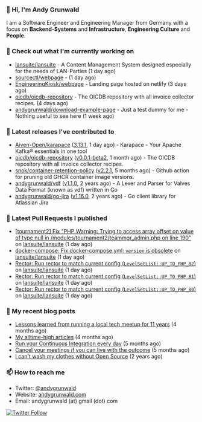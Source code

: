 ### 👋 Hi, I'm Andy Grunwald

I am a Software Engineer and Engineering Manager from Germany with a focus on **Backend-Systems** and **Infrastructure**, **Engineering Culture** and **People**.

### 👷 Check out what I'm currently working on


- [lansuite/lansuite](https://github.com/lansuite/lansuite) - A Content Management System designed especially for the needs of LAN-Parties (1 day ago)
- [sourcectl/webpage](https://github.com/sourcectl/webpage) -  (1 day ago)
- [EngineeringKiosk/webpage](https://github.com/EngineeringKiosk/webpage) - Landing page hosted on netlify (3 days ago)
- [oicdb/oicdb-repository](https://github.com/oicdb/oicdb-repository) - The OICDB repository with all invoice collector recipes. (4 days ago)
- [andygrunwald/download-example-page](https://github.com/andygrunwald/download-example-page) - Just a test dummy for me - Nothing useful to see here (1 week ago)

### 🔭 Latest releases I've contributed to


- [Aiven-Open/karapace](https://github.com/Aiven-Open/karapace) ([3.13.1](https://github.com/Aiven-Open/karapace/releases/tag/3.13.1), 1 day ago) - Karapace - Your Apache Kafka® essentials in one tool
- [oicdb/oicdb-repository](https://github.com/oicdb/oicdb-repository) ([v0.0.1-beta2](https://github.com/oicdb/oicdb-repository/releases/tag/v0.0.1-beta2), 1 month ago) - The OICDB repository with all invoice collector recipes.
- [snok/container-retention-policy](https://github.com/snok/container-retention-policy) ([v2.2.1](https://github.com/snok/container-retention-policy/releases/tag/v2.2.1), 5 months ago) - Github action for pruning old GHCR container image versions.
- [andygrunwald/vdf](https://github.com/andygrunwald/vdf) ([v1.1.0](https://github.com/andygrunwald/vdf/releases/tag/v1.1.0), 2 years ago) - A Lexer and Parser for Valves Data Format (known as vdf) written in Go
- [andygrunwald/go-jira](https://github.com/andygrunwald/go-jira) ([v1.16.0](https://github.com/andygrunwald/go-jira/releases/tag/v1.16.0), 2 years ago) - Go client library for Atlassian Jira

### 🔨 Latest Pull Requests I published


- [[tournament2] Fix &#34;PHP Warning: Trying to access array offset on value of type null in /modules/tournament2/teammgr_admin.php on line 190&#34;](https://github.com/lansuite/lansuite/pull/1159) on [lansuite/lansuite](https://github.com/lansuite/lansuite) (1 day ago)
- [docker-compose: Fix docker-compose.yml: `version` is obsolete](https://github.com/lansuite/lansuite/pull/1158) on [lansuite/lansuite](https://github.com/lansuite/lansuite) (1 day ago)
- [Rector: Run rector to match current config (`LevelSetList::UP_TO_PHP_82`)](https://github.com/lansuite/lansuite/pull/1157) on [lansuite/lansuite](https://github.com/lansuite/lansuite) (1 day ago)
- [Rector: Run rector to match current config (`LevelSetList::UP_TO_PHP_81`)](https://github.com/lansuite/lansuite/pull/1156) on [lansuite/lansuite](https://github.com/lansuite/lansuite) (1 day ago)
- [Rector: Run rector to match current config (`LevelSetList::UP_TO_PHP_80`)](https://github.com/lansuite/lansuite/pull/1155) on [lansuite/lansuite](https://github.com/lansuite/lansuite) (1 day ago)

### 📝 My recent blog posts


- [Lessons learned from running a local tech meetup for 11 years](https://andygrunwald.com/blog/lessons-learned-from-running-a-local-tech-meetup-for-11-years/) (4 months ago)
- [My alltime-high articles](https://andygrunwald.com/blog/my-all-time-high-articles/) (4 months ago)
- [Run your Continuous Integration every day](https://andygrunwald.com/blog/run-your-continuous-integration-every-day/) (5 months ago)
- [Cancel your meetings if you can live with the outcome](https://andygrunwald.com/blog/cancel-your-meetings-if-you-can-live-with-the-outcome/) (5 months ago)
- [I can&#39;t wash my clothes without Open Source](https://andygrunwald.com/blog/i-cant-wash-my-clothes-without-open-source/) (2 years ago)

### 📫 How to reach me

- Twitter: [@andygrunwald](https://twitter.com/andygrunwald)
- Website: [andygrunwald.com](https://andygrunwald.com)
- Email: andygrunwald (at) gmail (dot) com

[![Twitter Follow](https://img.shields.io/twitter/follow/andygrunwald?label=Follow&style=social)](https://twitter.com/andygrunwald)
